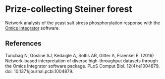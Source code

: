 # Prize-collecting Steiner forest
Network analysis of the yeast salt stress phosphorylation response with the
[Omics Integrator](https://github.com/fraenkel-lab/OmicsIntegrator) software.

## References
Tuncbag N, Gosline SJ, Kedaigle A, Soltis AR, Gitter A, Fraenkel E. (2016)
Network-based interpretation of diverse high-throughput datasets through the
Omics Integrator software package.
PLoS Comput Biol. 12(4):e1004879. doi: 10.1371/journal.pcbi.1004879.
